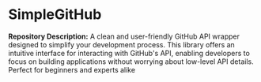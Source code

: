 # SimpleGitHub
**Repository Description:**   A clean and user-friendly GitHub API wrapper designed to simplify your development process. This library offers an intuitive interface for interacting with GitHub's API, enabling developers to focus on building applications without worrying about low-level API details. Perfect for beginners and experts alike
